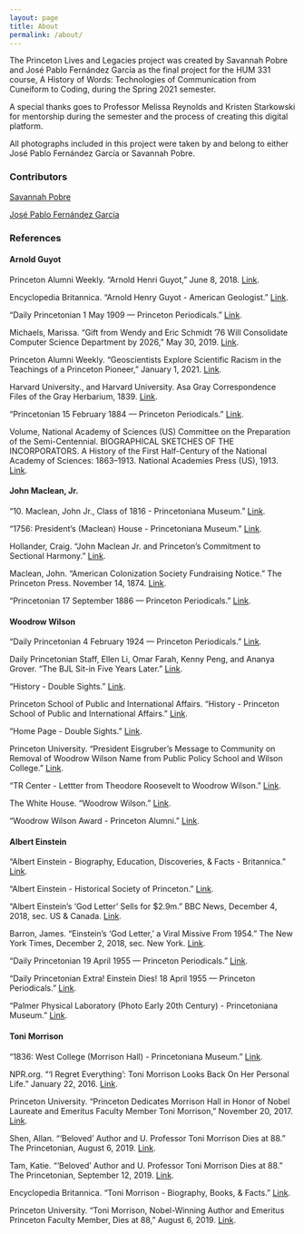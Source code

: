 ```yaml
---
layout: page
title: About
permalink: /about/
---
```


The Princeton Lives and Legacies project was created by Savannah Pobre and José Pablo Fernández García as the final project for the HUM 331 course, A History of Words: Technologies of Communication from Cuneiform to Coding, during the Spring 2021 semester.

A special thanks goes to Professor Melissa Reynolds and Kristen Starkowski for mentorship during the semester and the process of creating this digital platform.

All photographs included in this project were taken by and belong to either José Pablo Fernández García or Savannah Pobre.

### Contributors ###
[Savannah Pobre](https://hum-331-princeton.github.io/princeton-lives-and-legacies/people/Savannah%20Pobre/)

[José Pablo Fernández García](https://hum-331-princeton.github.io/princeton-lives-and-legacies/people/José%20Pablo%20Fernández%20García/)

### References ###
#### Arnold Guyot ####
Princeton Alumni Weekly. “Arnold Henri Guyot,” June 8, 2018. [Link](https://paw.princeton.edu/article/arnold-henri-guyot).

Encyclopedia Britannica. “Arnold Henry Guyot - American Geologist.” [Link](https://www.britannica.com/biography/Arnold-Henry-Guyot).

“Daily Princetonian 1 May 1909 — Princeton Periodicals.” [Link](https://papersofprinceton.princeton.edu/princetonperiodicals/?a=d&d=Princetonian19090501-01.2.34).

Michaels, Marissa. “Gift from Wendy and Eric Schmidt ’76 Will Consolidate Computer Science Department by 2026,” May 30, 2019. [Link](https://www.dailyprincetonian.com/article/2019/05/gift-from-eric-and-wendy-schmidt-will-consolidate-computer-science-department-by-2026).

Princeton Alumni Weekly. “Geoscientists Explore Scientific Racism in the Teachings of a Princeton Pioneer,” January 1, 2021. [Link](https://paw.princeton.edu/article/geoscientists-explore-scientific-racism-teachings-princeton-pioneer).

Harvard University., and Harvard University. Asa Gray Correspondence Files of the Gray Herbarium, 1839. [Link](https://www.biodiversitylibrary.org/item/222878).

“Princetonian 15 February 1884 — Princeton Periodicals.” [Link](https://papersofprinceton.princeton.edu/princetonperiodicals/?a=d&d=Princetonian18840215-01.2.12).

Volume, National Academy of Sciences (US) Committee on the Preparation of the Semi-Centennial. BIOGRAPHICAL SKETCHES OF THE INCORPORATORS. A History of the First Half-Century of the National Academy of Sciences: 1863–1913. National Academies Press (US), 1913. [Link](http://www.ncbi.nlm.nih.gov/books/NBK221935/).


#### John Maclean, Jr. ####
“10. Maclean, John Jr., Class of 1816 - Princetoniana Museum.” [Link](https://www.princetonianamuseum.org/artifact/493a14e7-a4b3-48a9-a777-41a109021e59).

“1756: President’s (Maclean) House - Princetoniana Museum.” [Link](https://www.princetonianamuseum.org/artifact/a1a8ebdd-9f18-4a2a-aba2-9d4a03f08752).

Hollander, Craig. “John Maclean Jr. and Princeton’s Commitment to Sectional Harmony.” [Link](https://slavery.princeton.edu/stories/john-maclean-jr).

Maclean, John. “American Colonization Society Fundraising Notice.” The Princeton Press. November 14, 1874. [Link](https://slavery.princeton.edu/sources/american-colonization-society-fundraising-notice).

“Princetonian 17 September 1886 — Princeton Periodicals.” [Link](https://papersofprinceton.princeton.edu/princetonperiodicals/?a=d&d=Princetonian18860917-01.1.1).


#### Woodrow Wilson ####
“Daily Princetonian 4 February 1924 — Princeton Periodicals.” [Link](https://papersofprinceton.princeton.edu/princetonperiodicals/?a=d&d=Princetonian19240204-01.1.1).

Daily Princetonian Staff, Ellen Li, Omar Farah, Kenny Peng, and Ananya Grover. “The BJL Sit-in Five Years Later.” [Link](https://projects.dailyprincetonian.com/black-justice-league-princeton-nassau-hall-sit-in/index.html).

“History - Double Sights.” [Link](https://doublesights.princeton.edu/about/history).

Princeton School of Public and International Affairs. “History - Princeton School of Public and International Affairs.” [Link](https://spia.princeton.edu/about/history).

“Home Page - Double Sights.” [Link](https://doublesights.princeton.edu/).

Princeton University. “President Eisgruber’s Message to Community on Removal of Woodrow Wilson Name from Public Policy School and Wilson College.” [Link](https://www.princeton.edu/news/2020/06/27/president-eisgrubers-message-community-removal-woodrow-wilson-name-public-policy).

“TR Center - Lettter from Theodore Roosevelt to Woodrow Wilson.” [Link](https://www.theodorerooseveltcenter.org/Research/Digital-Library/Record?libID=o280773).

The White House. “Woodrow Wilson.” [Link](https://www.whitehouse.gov/about-the-white-house/presidents/woodrow-wilson/).

“Woodrow Wilson Award - Princeton Alumni.” [Link](https://alumni.princeton.edu/our-community/awards/woodrow-wilson-award).

#### Albert Einstein ####
“Albert Einstein - Biography, Education, Discoveries, & Facts - Britannica.” [Link](https://www.britannica.com/biography/Albert-Einstein).

“Albert Einstein - Historical Society of Princeton.” [Link](https://princetonhistory.org/research/historic-princeton/albert-einstein/).

“Albert Einstein’s ‘God Letter’ Sells for $2.9m.” BBC News, December 4, 2018, sec. US & Canada. [Link](https://www.bbc.com/news/world-us-canada-46438116).

Barron, James. “Einstein’s ‘God Letter,’ a Viral Missive From 1954.” The New York Times, December 2, 2018, sec. New York. [Link](https://www.nytimes.com/2018/12/02/nyregion/einstein-god-letter-auction.html).

“Daily Princetonian 19 April 1955 — Princeton Periodicals.” [Link](https://papersofprinceton.princeton.edu/princetonperiodicals/?a=d&d=Princetonian19550419-01).

“Daily Princetonian Extra! Einstein Dies! 18 April 1955 — Princeton Periodicals.” [Link](https://papersofprinceton.princeton.edu/princetonperiodicals/?a=d&d=Princetonian19550418-02.1.1).

“Palmer Physical Laboratory (Photo Early 20th Century) - Princetoniana Museum.” [Link](https://www.princetonianamuseum.org/artifact/347682f7-888f-4f3d-9760-4b41e5bf0a76).

#### Toni Morrison ####
“1836: West College (Morrison Hall) - Princetoniana Museum.” [Link](https://www.princetonianamuseum.org/artifact/67e32092-6793-4e0f-8a44-ce345825fe95).

NPR.org. “‘I Regret Everything’: Toni Morrison Looks Back On Her Personal Life.” January 22, 2016. [Link](https://www.npr.org/2016/01/22/463901896/i-regret-everything-toni-morrison-looks-back-on-her-personal-life).

Princeton University. “Princeton Dedicates Morrison Hall in Honor of Nobel Laureate and Emeritus Faculty Member Toni Morrison,” November 20, 2017. [Link](https://www.princeton.edu/news/2017/11/20/princeton-dedicates-morrison-hall-honor-nobel-laureate-and-emeritus-faculty-member).

Shen, Allan. “‘Beloved’ Author and U. Professor Toni Morrison Dies at 88.” The Princetonian, August 6, 2019. [Link](https://www.dailyprincetonian.com/article/2019/08/toni-morrison-dies).

Tam, Katie. “‘Beloved’ Author and U. Professor Toni Morrison Dies at 88.” The Princetonian, September 12, 2019. [Link](https://www.dailyprincetonian.com/article/2019/09/beloved-author-and-u-professor-toni-morrison-dies-at-88).

Encyclopedia Britannica. “Toni Morrison - Biography, Books, & Facts.” [Link](https://www.britannica.com/biography/Toni-Morrison).

Princeton University. “Toni Morrison, Nobel-Winning Author and Emeritus Princeton Faculty Member, Dies at 88,” August 6, 2019. [Link](https://www.princeton.edu/news/2019/08/06/toni-morrison-nobel-winning-author-and-emeritus-princeton-faculty-member-dies-88).
